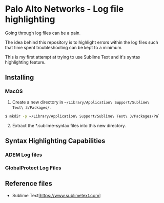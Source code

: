 # Palo Alto Networks - Log file highlighting
Going through log files can be a pain.

The idea behind this repository is to highlight errors within the log files such that time spent troubleshooting can be kept to a minimum.

This is my first attempt at trying to use Sublime Text and it's syntax highlighting feature.

## Installing
### MacOS
1. Create a new directory in ```~/Library/Application\ Support/Sublime\ Text\ 3/Packages/```.

```bash
$ mkdir -p ~/Library/Application\ Support/Sublime\ Text\ 3/Packages/Palo\ Alto\ Networks
```

2. Extract the *.sublime-syntax files into this new directory.

## Syntax Highlighting Capabilities

### ADEM Log files

### GlobalProtect Log Files


## Reference files
* Sublime Text[https://www.sublimetext.com]

